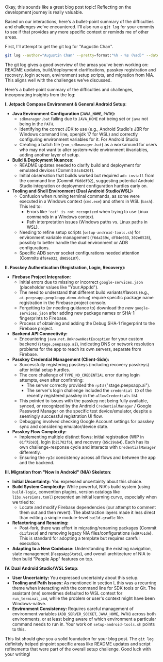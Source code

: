 Okay, this sounds like a great blog post topic! Reflecting on the development journey is really valuable.

Based on our interactions, here's a bullet-point summary of the difficulties and challenges we've encountered. I'll also run a `git log` for your commits to see if that provides any more specific context or reminds me of other areas.

First, I'll attempt to get the git log for "Augustin Chan".

```bash
git log --author="Augustin Chan" --pretty=format:"%h - %s (%ad)" --date=short | cat
```

The git log gives a good overview of the areas you've been working on: README updates, build/deployment clarifications, passkey registration and recovery, login screen, environment setup scripts, and migration from NIA. This aligns well with the challenges we've discussed.

Here's a bullet-point summary of the difficulties and challenges, incorporating insights from the log:

**I. Jetpack Compose Environment & General Android Setup:**

- **Java Environment Configuration (`JAVA_HOME`, `PATH`):**
  - `sdkmanager.bat` failing due to `JAVA_HOME` not being set or `java` not being in the `PATH`.
  - Identifying the correct JDK to use (e.g., Android Studio's JBR for Windows command line, openjdk 17 for WSL) and correctly configuring environment variables for it.
  For Android Studio 
  - Creating a batch file (`run_sdkmanager.bat`) as a workaround for users who may not want to alter system-wide environment iiivariables, adding another layer of setup.
- **Build & Deployment Nuances:**
  - README updates needed to clarify build and deployment for emulated devices (Commit `84c8420f`).
  - Initial observation that builds worked but required `adb install` from the command line (Commit `f6d8df32`), suggesting potential Android Studio integration or deployment configuration hurdles early on.
- **Tooling and Shell Environment (Dual Android Studio/WSL):**
  - Confusion when running terminal commands, as some were executed in a Windows context (`cmd.exe`) and others in WSL (`bash`). This led to:
    - Errors like `'cat' is not recognized` when trying to use Linux commands in a Windows context.
    - Path interpretation issues (Windows paths vs. Linux paths in WSL).
  - Needing to refine setup scripts (`setup-android-tools.sh`) for environment variable management (`f6da239c`, `df84e033`, `302e0528`), possibly to better handle the dual environment or ADB configurations.
  - Specific ADB server socket configurations needed attention (Commits `df84e033`, `d9056187`).

**II. Passkey Authentication (Registration, Login, Recovery):**

- **Firebase Project Integration:**
  - Initial errors due to missing or incorrect `google-services.json` (placeholder values like "Your:App:Id").
  - The need to understand that different build variants/flavors (e.g., `ai.peepsapp.peopleapp.demo.debug`) require specific package name registration in the Firebase project console.
  - Forgetting to (or needing guidance to) download the _new_ `google-services.json` after adding new package names or SHA-1 fingerprints to Firebase.
  - Process of obtaining and adding the Debug SHA-1 fingerprint to the Firebase project.
- **Backend API Connectivity:**
  - Encountering `java.net.UnknownHostException` for your custom backend (`stage.peepsapp.ai`), indicating DNS or network resolution problems for the app to reach its own servers, separate from Firebase.
- **Passkey Credential Management (Client-Side):**
  - Successfully registering passkeys (including recovery passkeys) after initial setup hurdles.
  - The core challenge of `TYPE_NO_CREDENTIAL` error during login attempts, even after confirming:
    - The server correctly provided the `rpId` ("stage.peepsapp.ai").
    - The server's login challenge included the `credential ID` of the recently registered passkey in the `allowCredentials` list.
  - This pointed to issues with the passkey not being fully available, synced, or recognized by the Android `CredentialManager` / Google Password Manager on the specific test device/emulator, despite a seemingly successful registration UI flow.
  - Debugging involved checking Google Account settings for passkey sync and considering emulator/device state.
- **Passkey Flow Complexity:**
  - Implementing multiple distinct flows: initial registration (WIP in `01f75b83`), login (`b21702fb`), and recovery (`b5c29ab4`). Each has its own challenge-response cycle and interacts with `CredentialManager` differently.
  - Ensuring the `rpId` consistency across all flows and between the app and the backend.

**III. Migration from "Now In Android" (NIA) Skeleton:**

- **Initial Uncertainty:** You expressed uncertainty about this choice.
- **Build System Complexity:** While powerful, NIA's build system (using `build-logic`, convention plugins, version catalogs like `libs.versions.toml`) presented an initial learning curve, especially when we tried to:
  - Locate and modify Firebase dependencies (our attempt to comment them out and then revert). The abstraction layers made it less direct than editing a simple module-level `build.gradle` file.
- **Refactoring and Renaming:**
  - Post-fork, there was effort in migrating/renaming packages (Commit `d11f29c0`) and removing legacy NIA files/configurations (`ed9761de`). This is standard for adopting a template but requires careful execution.
- **Adapting to a New Codebase:** Understanding the existing navigation, state management (`PeepsAppState`), and overall architecture of NIA to then build "People App" features on top.

**IV. Dual Android Studio/WSL Setup:**

- **User Uncertainty:** You expressed uncertainty about this setup.
- **Tooling and Path Issues:** As mentioned in section I, this was a recurring theme when interacting with the command line for SDK tools or Git. The assistant (me) sometimes defaulted to WSL context for `run_terminal_cmd`, while the problem or user's context might have been Windows-native.
- **Environment Consistency:** Requires careful management of environment variables (`ADB_SERVER_SOCKET`, `JAVA_HOME`, `PATH`) across both environments, or at least being aware of which environment a particular command needs to run in. Your work on `setup-android-tools.sh` points to this.

This list should give you a solid foundation for your blog post. The `git log` definitely helped pinpoint specific areas like README updates and script refinements that were part of the overall setup challenge. Good luck with your writing!
